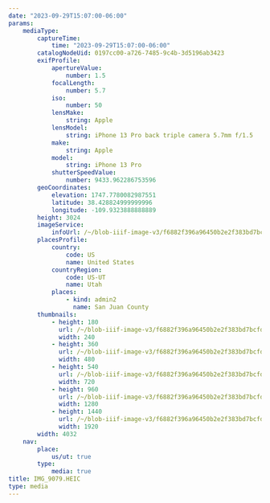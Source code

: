```yaml
---
date: "2023-09-29T15:07:00-06:00"
params:
    mediaType:
        captureTime:
            time: "2023-09-29T15:07:00-06:00"
        catalogNodeUid: 0197cc00-a726-7485-9c4b-3d5196ab3423
        exifProfile:
            apertureValue:
                number: 1.5
            focalLength:
                number: 5.7
            iso:
                number: 50
            lensMake:
                string: Apple
            lensModel:
                string: iPhone 13 Pro back triple camera 5.7mm f/1.5
            make:
                string: Apple
            model:
                string: iPhone 13 Pro
            shutterSpeedValue:
                number: 9433.962286753596
        geoCoordinates:
            elevation: 1747.7780082987551
            latitude: 38.428824999999996
            longitude: -109.9323888888889
        height: 3024
        imageService:
            infoUrl: /~/blob-iiif-image-v3/f6882f396a96450b2e2f383bd7bcfdffa738cc90a901e96a02362e7dcae592e6/info.json
        placesProfile:
            country:
                code: US
                name: United States
            countryRegion:
                code: US-UT
                name: Utah
            places:
                - kind: admin2
                  name: San Juan County
        thumbnails:
            - height: 180
              url: /~/blob-iiif-image-v3/f6882f396a96450b2e2f383bd7bcfdffa738cc90a901e96a02362e7dcae592e6/full/240%2C180/0/default.jpg
              width: 240
            - height: 360
              url: /~/blob-iiif-image-v3/f6882f396a96450b2e2f383bd7bcfdffa738cc90a901e96a02362e7dcae592e6/full/480%2C360/0/default.jpg
              width: 480
            - height: 540
              url: /~/blob-iiif-image-v3/f6882f396a96450b2e2f383bd7bcfdffa738cc90a901e96a02362e7dcae592e6/full/720%2C540/0/default.jpg
              width: 720
            - height: 960
              url: /~/blob-iiif-image-v3/f6882f396a96450b2e2f383bd7bcfdffa738cc90a901e96a02362e7dcae592e6/full/1280%2C960/0/default.jpg
              width: 1280
            - height: 1440
              url: /~/blob-iiif-image-v3/f6882f396a96450b2e2f383bd7bcfdffa738cc90a901e96a02362e7dcae592e6/full/1920%2C1440/0/default.jpg
              width: 1920
        width: 4032
    nav:
        place:
            us/ut: true
        type:
            media: true
title: IMG_9079.HEIC
type: media
---
```

